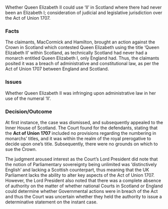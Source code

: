 Whether Queen Elizabeth II could use ‘II’ in Scotland where there had never been an Elizabeth I; consideration of judicial and legislative jurisdiction over the Act of Union 1707.

### Facts

The claimants, MacCormick and Hamilton, brought an action against the Crown in Scotland which contested Queen Elizabeth using the title ‘Queen Elizabeth II’ within Scotland, as technically Scotland had never had a monarch entitled Queen Elizabeth I, only England had. Thus, the claimants posited it was a breach of administrative and constitutional law, as per the Act of Union 1707 between England and Scotland. 

### Issues

Whether Queen Elizabeth II was infringing upon administrative law in her use of the numeral ‘II’.

### Decision/Outcome

At first instance, the case was dismissed, and subsequently appealed to the Inner House of Scotland. The Court found for the defendants, stating that the **Act of Union 1707** included no provisions regarding the numbering in monarchs’ titles, and it was within the realm of the royal prerogative to decide upon one’s title. Subsequently, there were no grounds on which to sue the Crown.

The judgment aroused interest as the Court’s Lord President did note that the notion of Parliamentary sovereignty being unlimited was ‘distinctively English’ and lacking a Scottish counterpart, thus meaning that the UK Parliament lacks the ability to alter key aspects of the Act of Union 1707. However, the Lord President also noted that there was a complete absence of authority on the matter of whether national Courts in Scotland or England could determine whether Governmental actions were in breach of the Act and thus the Court was uncertain whether they held the authority to issue a determinative statement on the instant case.